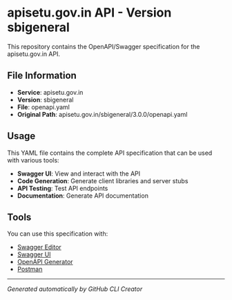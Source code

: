 # apisetu.gov.in API - Version sbigeneral

This repository contains the OpenAPI/Swagger specification for the apisetu.gov.in API.

## File Information

- **Service**: apisetu.gov.in
- **Version**: sbigeneral
- **File**: openapi.yaml
- **Original Path**: apisetu.gov.in/sbigeneral/3.0.0/openapi.yaml

## Usage

This YAML file contains the complete API specification that can be used with various tools:

- **Swagger UI**: View and interact with the API
- **Code Generation**: Generate client libraries and server stubs
- **API Testing**: Test API endpoints
- **Documentation**: Generate API documentation

## Tools

You can use this specification with:

- [Swagger Editor](https://editor.swagger.io/)
- [Swagger UI](https://swagger.io/tools/swagger-ui/)
- [OpenAPI Generator](https://openapi-generator.tech/)
- [Postman](https://www.postman.com/)

---

*Generated automatically by GitHub CLI Creator*
